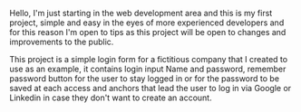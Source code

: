 
Hello, I'm just starting in the web development area and this is my first project, simple and easy in the eyes of more experienced developers and for this reason I'm open to tips as this project will be open to changes and improvements to the public.

This project is a simple login form for a fictitious company that I created to use as an example, it contains login input Name and password, remember password button for the user to stay logged in or for the password to be saved at each access and anchors that lead the user to log in via Google or Linkedin in case they don't want to create an account.
